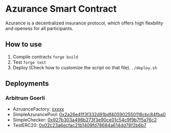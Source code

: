 # Azurance Smart Contract
Azurance is a decentralized insurance protocol, which offers high flexbility and openess for all participants.

## How to use
1. Compile contracts
`forge build`
2. Test
`forge test`
3. Deploy (Check how to customize the script on that file).
`./deploy.sh`

## Deployments

### Arbitrum Goerli
- AzruanceFactory: [xxxxx](https://goerli.etherscan.io/address/xxxxx)
- SimpleAzurancePool: [0x2a26e41f3f332d91bdf405902550116cbc84fba0](https://goerli.arbiscan.io/address/0x2a26e41f3f332d91bdf405902550116cbc84fba0)
- SimpleChecker: [0x927b303a496b273f3e90ce01c54c9f9b7f5a76c2](https://goerli.arbiscan.io/address/0x927b303a496b273f3e90ce01c54c9f9b7f5a76c2)
- TestERC20: [0x02c23a6ecfac21b1409fd78684a614dd78f2b6b7](https://goerli.arbiscan.io/address/0x02c23a6ecfac21b1409fd78684a614dd78f2b6b7)